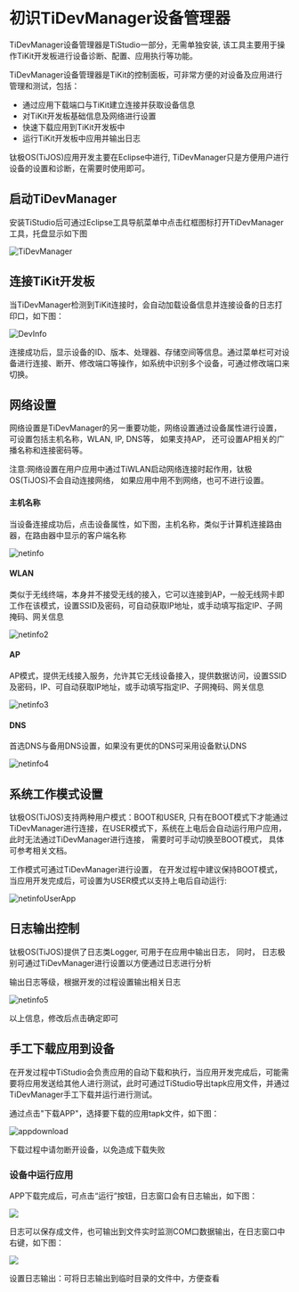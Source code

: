 # 初识TiDevManager设备管理器

TiDevManager设备管理器是TiStudio一部分，无需单独安装, 该工具主要用于操作TiKit开发板进行设备诊断、配置、应用执行等功能。

TiDevManager设备管理器是TiKit的控制面板，可非常方便的对设备及应用进行管理和测试，包括：

- 通过应用下载端口与TiKit建立连接并获取设备信息
- 对TiKit开发板基础信息及网络进行设置
- 快速下载应用到TiKit开发板中
- 运行TiKit开发板中应用并输出日志

钛极OS(TiJOS)应用开发主要在Eclipse中进行, TiDevManager只是方便用户进行设备的设置和诊断，在需要时使用即可。

## 启动TiDevManager

安装TiStudio后可通过Eclipse工具导航菜单中点击红框图标打开TiDevManager工具，托盘显示如下图

![TiDevManager](.\img\vstools.png)

## 连接TiKit开发板

当TiDevManager检测到TiKit连接时，会自动加载设备信息并连接设备的日志打印口，如下图：

![DevInfo](.\img\DevInfo.png)

连接成功后，显示设备的ID、版本、处理器、存储空间等信息。通过菜单栏可对设备进行连接、断开、修改端口等操作，如系统中识别多个设备，可通过修改端口来切换。

## 网络设置

网络设置是TiDevManager的另一重要功能，网络设置通过设备属性进行设置， 可设置包括主机名称，WLAN, IP, DNS等， 如果支持AP， 还可设置AP相关的广播名称和连接密码等。

注意:网络设置在用户应用中通过TiWLAN启动网络连接时起作用，钛极OS(TiJOS)不会自动连接网络， 如果应用中用不到网络，也可不进行设置。

#### 主机名称

当设备连接成功后，点击设备属性，如下图，主机名称，类似于计算机连接路由器，在路由器中显示的客户端名称

![netinfo](.\img\netinfo.png)

#### WLAN

类似于无线终端，本身并不接受无线的接入，它可以连接到AP，一般无线网卡即工作在该模式，设置SSID及密码，可自动获取IP地址，或手动填写指定IP、子网掩码、网关信息

![netinfo2](.\img\netinfo2.png)

#### AP

AP模式，提供无线接入服务，允许其它无线设备接入，提供数据访问，设置SSID及密码，IP、可自动获取IP地址，或手动填写指定IP、子网掩码、网关信息

![netinfo3](.\img\netinfo3.png)

#### DNS

首选DNS与备用DNS设置，如果没有更优的DNS可采用设备默认DNS

![netinfo4](.\img\netinfo4.png)

## 系统工作模式设置

钛极OS(TiJOS)支持两种用户模式：BOOT和USER, 只有在BOOT模式下才能通过TiDevManager进行连接，在USER模式下，系统在上电后会自动运行用户应用，此时无法通过TiDevManager进行连接， 需要时可手动切换至BOOT模式， 具体可参考相关文档。

工作模式可通过TiDevManager进行设置， 在开发过程中建议保持BOOT模式， 当应用开发完成后，可设置为USER模式以支持上电后自动运行:

![netinfoUserApp](.\img\netinfoUserApp.png)

## 日志输出控制

钛极OS(TiJOS)提供了日志类Logger, 可用于在应用中输出日志， 同时， 日志极别可通过TiDevManager进行设置以方便通过日志进行分析

输出日志等级，根据开发的过程设置输出相关日志

![netinfo5](.\img\netinfo5.png)

以上信息，修改后点击确定即可

## 手工下载应用到设备

在开发过程中TiStudio会负责应用的自动下载和执行，当应用开发完成后，可能需要将应用发送给其他人进行测试，此时可通过TiStudio导出tapk应用文件，并通过TiDevManager手工下载并运行进行测试。

通过点击"下载APP"，选择要下载的应用tapk文件，如下图：

![appdownload](.\img\appdown.png)

下载过程中请勿断开设备，以免造成下载失败

### 设备中运行应用

APP下载完成后，可点击“运行”按钮，日志窗口会有日志输出，如下图：

![](.\img\logs.png)

日志可以保存成文件，也可输出到文件实时监测COM口数据输出，在日志窗口中右键，如下图：

![](.\img\logsmenue.png)

设置日志输出：可将日志输出到临时目录的文件中，方便查看





